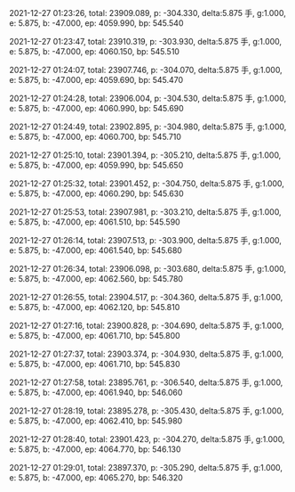 2021-12-27 01:23:26, total: 23909.089, p: -304.330, delta:5.875 手, g:1.000, e: 5.875, b: -47.000, ep: 4059.990, bp: 545.540

2021-12-27 01:23:47, total: 23910.319, p: -303.930, delta:5.875 手, g:1.000, e: 5.875, b: -47.000, ep: 4060.150, bp: 545.510

2021-12-27 01:24:07, total: 23907.746, p: -304.070, delta:5.875 手, g:1.000, e: 5.875, b: -47.000, ep: 4059.690, bp: 545.470

2021-12-27 01:24:28, total: 23906.004, p: -304.530, delta:5.875 手, g:1.000, e: 5.875, b: -47.000, ep: 4060.990, bp: 545.690

2021-12-27 01:24:49, total: 23902.895, p: -304.980, delta:5.875 手, g:1.000, e: 5.875, b: -47.000, ep: 4060.700, bp: 545.710

2021-12-27 01:25:10, total: 23901.394, p: -305.210, delta:5.875 手, g:1.000, e: 5.875, b: -47.000, ep: 4059.990, bp: 545.650

2021-12-27 01:25:32, total: 23901.452, p: -304.750, delta:5.875 手, g:1.000, e: 5.875, b: -47.000, ep: 4060.290, bp: 545.630

2021-12-27 01:25:53, total: 23907.981, p: -303.210, delta:5.875 手, g:1.000, e: 5.875, b: -47.000, ep: 4061.510, bp: 545.590

2021-12-27 01:26:14, total: 23907.513, p: -303.900, delta:5.875 手, g:1.000, e: 5.875, b: -47.000, ep: 4061.540, bp: 545.680

2021-12-27 01:26:34, total: 23906.098, p: -303.680, delta:5.875 手, g:1.000, e: 5.875, b: -47.000, ep: 4062.560, bp: 545.780

2021-12-27 01:26:55, total: 23904.517, p: -304.360, delta:5.875 手, g:1.000, e: 5.875, b: -47.000, ep: 4062.120, bp: 545.810

2021-12-27 01:27:16, total: 23900.828, p: -304.690, delta:5.875 手, g:1.000, e: 5.875, b: -47.000, ep: 4061.710, bp: 545.800

2021-12-27 01:27:37, total: 23903.374, p: -304.930, delta:5.875 手, g:1.000, e: 5.875, b: -47.000, ep: 4061.710, bp: 545.830

2021-12-27 01:27:58, total: 23895.761, p: -306.540, delta:5.875 手, g:1.000, e: 5.875, b: -47.000, ep: 4061.940, bp: 546.060

2021-12-27 01:28:19, total: 23895.278, p: -305.430, delta:5.875 手, g:1.000, e: 5.875, b: -47.000, ep: 4062.410, bp: 545.980

2021-12-27 01:28:40, total: 23901.423, p: -304.270, delta:5.875 手, g:1.000, e: 5.875, b: -47.000, ep: 4064.770, bp: 546.130

2021-12-27 01:29:01, total: 23897.370, p: -305.290, delta:5.875 手, g:1.000, e: 5.875, b: -47.000, ep: 4065.270, bp: 546.320